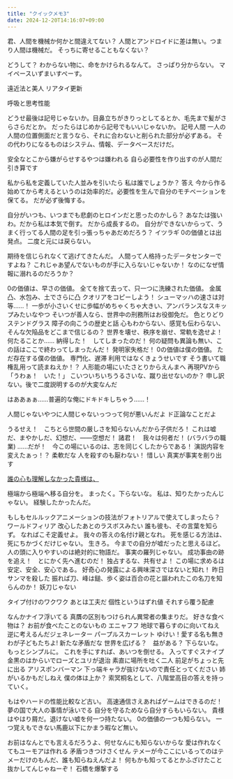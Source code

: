 ```yaml
---
title: "クイックメモ3"
date: 2024-12-20T14:16:07+09:00
---
```


君、人間を機械か何かと間違えてない？
人間とアンドロイドに差は無い。つまり人間は機械だ。
そっちに寄せることもなくない？

どうして？
わからない物に、命をかけられるなんて。
さっぱり分からない。
マイペースいずまいすぺーす。

遠近法と美人
リアタイ更新

呼吸と思考性能

どうせ最後は記号じゃないか。目鼻立ちがきりっとしてるとか、毛先まで髪がさらさらだとか。
だったらはじめから記号でもいいじゃないか。
記号人間
一人の人間の位置側面だと言うなら、それに合わないと削られた部分が必ずある。
その代わりになるものはシステム、情報、データベースだけだ。

安全なとこから嫌がらせするやつは嫌われる
自ら必要性を作り出すのが人間だ
引き算です

私から私を定義していた人並みを引いたら
私は誰でしょうか？
答え
今から作る
始めてから考えるというのは効率的だ。必要性を生んで自分のモチベーションを保てる。
だが必ず後悔する。

自分がいつも、いつまでも悲劇のヒロインだと思ったのかしら？
あなたは強いわ。だから私は本気で倒す。
だから成長するの。
自分ができないからって、うまく行ってる人間の足を引っ張っちゃあだめだろう？
イツラギ
0の価値とは出発点。
二度と元には戻らない。

期待を信じられなくて逃げてきたんだ。
人間って人格持ったデータセンターですよね？
これじゃあ望んでないものが手に入らないじゃないか！
なのになぜ情報に溺れるのだろうか？


0の価値は、早さの価値。
全てを捨て去って、只一つに洗練された価値。
金属凸、水包み、土でさらに凸
クオリアをコピーしよう！
シューマッハの速さは対等……！
一歩が小さいくせに歩幅がめちゃくちゃ大きい、アンバランスなスキップみたいなやつ
そいつが善人なら、世界中の刑務所はお役御免だ。
色とりどりステンドグラス
障子の向こうの歴史と話
心もわからない、感覚も伝わらない、そんな欠陥品をどこまで信じるの？
世界を壊せ、秩序を崩せ、常軌を逸せよ！
何たることか……
納得した！　してしまったのだ！
何の疑問も異論も無い、この話はここで終わってしまったんだ！
発明家失格だ！
0の価値は僕の価値。
ただ存在する僕の価値。
専門化、遅滞
利用ではなくきょうせいです
そう書いて職権乱用って読まねえか！？
人形能の場にいたさとりからえんまへ
再現PVから「うわぁ！　いた！」
こいついちいちうるさいな、蹴り出せないのか？
申し訳ない。後で二度説明するのが大変なんだ


はああぁぁ……普遍的な俺にドキドキしちゃう……！


人間じゃないやつに人間じゃないっつって何が悪いんだよ
ド正論なことだよ







うるせえ！　こちとら世間の厳しさを知らないんだから子供だろ！
これは嘘だ、まやかしだ、幻想だ、――空想だ！
諸君！　我々は何者だ！
(バラバラの職業)
……だが！　今この場にいるのは、志を同じくしたからである！
演説内容を変えたぁっ！？
柔軟だな
人を殺すのも厭わない！
惜しい
真実が事実を削り出す

[誰の心も理解しなかった貴様は、](Info/誰の心も理解しなかった貴様は、.md)

極端から極端へ移る自分を。
まったく。下らないな。
私は、知りたかったんじゃない。
経験したかったんだ。

もしもセルルックアニメーションの技法がフォトリアルで使えてしまったら？
ワールドフィリア
改心したあとのラスボスみたい
誰も彼も、その言葉を知らず。
なればこそ定義せよ。
我々の答えの名付け親となれ。
死を感じる方法は、死にちかづくだけじゃない。
生きろ。
今までの自分が嘘だったと思えるほど。
人の頭に入りやすいのは絶対的に物語だ。
事実の羅列じゃない。
成功事由の跡を追え！　とにかく先へ進むのだ！
独占するな、共有せよ！
この場に求めるは安定、安全、安心である。
好奇心の発露による興味深さではないと知れ！
昨日サンマを殺した
振れば刀、峰は鎚、歩く姿は百合の花と謳われたこの名刀を知らんのか！
妖刀じゃない

タイプ付けのワクワク
あとは工夫だ
個性というはずれ値
それすら覆う配慮

なんかナイフ浮いてる
真贋の区別もつけられん異常者の集まりだ。
好きな食べ物は？
お前が食べたことのないもの
エニャフフ
地球で暮らすのに向いてねえ
逆に考えるんだジェネレーター
パープルスカーレット
ゆけい！愛する名も無きわが子どもたちよ!
新たな矛盾だな
世界を広げる？　益がある？
下らないな。
もっとシンプルに。
これを手にすれば、あいつを倒せる。
入ってすぐスナイプ
金黒のはからいでローズとユリが退治
素直に場所を吐く二人
前足がちょっと先に出る
アリスボンバーマン
下っ端キャラが抜けないので責任とってください
姉がいるかもだしねえ
僕の体は上か？
索冥桐名として、八階堂高目の答えを持っていく。

もはやハードの性能比較など古い。
高速通信さえあればゲームはできるのだ！
夢の国で大人の事情が泳いでる
自分を守るためなら自分すらもいらない。
貴様はやはり屑だ。退けない嘘を何一つ持たない。
0の価値の一つも知らない。
一つ覚えもできない馬鹿以下にかまう暇など無い。

お前はなんとでも言えるだろうよ、何せなんにも知らないからな
愛は作れなくてもユーモアは作れる
矛盾つきつけさくせん
テメーが今ここにいるってのはテメーだけのもんだ、誰も知らねえんだよ！
何もかも知ってるとかふざけたこと抜かしてんじゃねーぞ！
石橋を爆撃する
